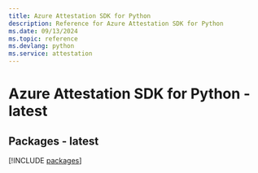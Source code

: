 ```yaml
---
title: Azure Attestation SDK for Python
description: Reference for Azure Attestation SDK for Python
ms.date: 09/13/2024
ms.topic: reference
ms.devlang: python
ms.service: attestation
---
```

# Azure Attestation SDK for Python - latest
## Packages - latest
[!INCLUDE [packages](attestation-index.md)]